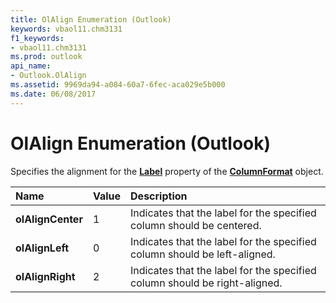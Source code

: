 ```yaml
---
title: OlAlign Enumeration (Outlook)
keywords: vbaol11.chm3131
f1_keywords:
- vbaol11.chm3131
ms.prod: outlook
api_name:
- Outlook.OlAlign
ms.assetid: 9969da94-a084-60a7-6fec-aca029e5b000
ms.date: 06/08/2017
---
```



# OlAlign Enumeration (Outlook)

Specifies the alignment for the  **[Label](Outlook.ColumnFormat.Label.md)** property of the **[ColumnFormat](Outlook.ColumnFormat.md)** object.



|Name|Value|Description|
|:-----|:-----|:-----|
| **olAlignCenter**|1|Indicates that the label for the specified column should be centered.|
| **olAlignLeft**|0|Indicates that the label for the specified column should be left-aligned.|
| **olAlignRight**|2|Indicates that the label for the specified column should be right-aligned.|

